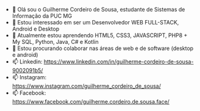 - 👋 Olá sou o Guilherme Cordeiro de Sousa, estudante de Sistemas de Informação da PUC MG
- 👀 Estou interessado em ser um Desenvolvedor WEB FULL-STACK, Android e Desktop
- 🌱 Atualmente estou aprendendo HTML5, CSS3, JAVASCRIPT, PHP8 + My SQL, Python, Java, C# e Kotlin
- 💞️ Estou procurando colaborar nas áreas de web e de software (desktop e android)
- 📫 Linkedin: https://www.linkedin.com/in/guilherme-cordeiro-de-sousa-9002091b5/
- 📫 Instagram: https://www.instagram.com/guilherme_cordeiro_de_sousa/
- 📫 Facebook: https://www.facebook.com/guilherme.cordeiro.de.sousa.face/
<!---
Guilherme-Cordeiro-de-Sousa/Guilherme-Cordeiro-de-Sousa is a ✨ special ✨ repository because its `README.md` (this file) appears on your GitHub profile.
You can click the Preview link to take a look at your changes.
--->
